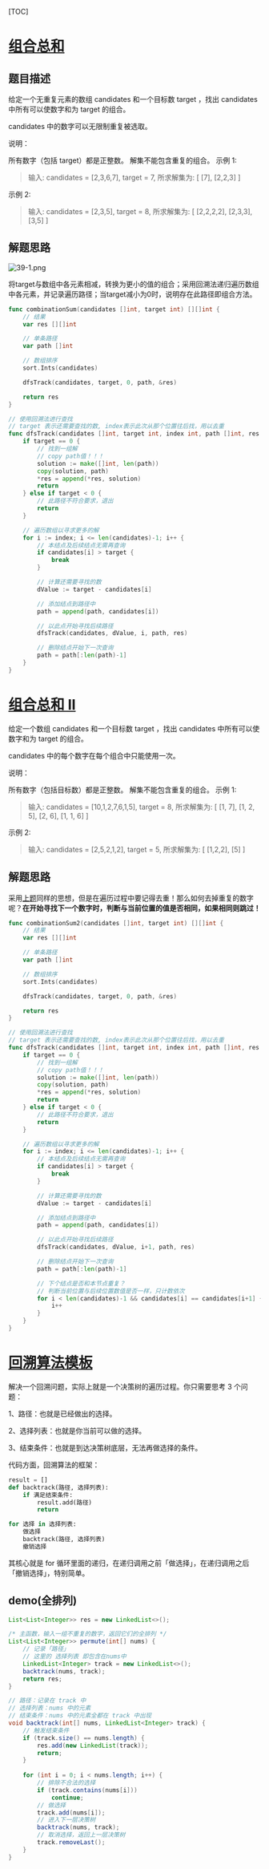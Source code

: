 [TOC]

# [组合总和](https://leetcode-cn.com/problems/combination-sum/)

## 题目描述

给定一个无重复元素的数组 candidates 和一个目标数 target ，找出 candidates 中所有可以使数字和为 target 的组合。

candidates 中的数字可以无限制重复被选取。

说明：

所有数字（包括 target）都是正整数。
解集不能包含重复的组合。 
示例 1:

>  输入: candidates = [2,3,6,7], target = 7,
> 所求解集为:
> [
>   [7],
>   [2,2,3]
> ]

示例 2:

> 输入: candidates = [2,3,5], target = 8,
所求解集为:
[
  [2,2,2,2],
  [2,3,3],
  [3,5]
]

## 解题思路

![39-1.png](https://pic.leetcode-cn.com/fe32ae9cee9ec8e2545d038d80a8da70d809eed01c153c6f0076801baab5010d-39-1.png)

将target与数组中各元素相减，转换为更小的值的组合；采用回溯法递归遍历数组中各元素，并记录遍历路径；当target减小为0时，说明存在此路径即组合方法。

```go
func combinationSum(candidates []int, target int) [][]int {
    // 结果
    var res [][]int

    // 单条路径
    var path []int

    // 数组排序
    sort.Ints(candidates)

    dfsTrack(candidates, target, 0, path, &res)

    return res
}

// 使用回溯法进行查找
// target 表示还需要查找的数, index表示此次从那个位置往后找，用以去重
func dfsTrack(candidates []int, target int, index int, path []int, res *[][]int) {
    if target == 0 {
        // 找到一组解
        // copy path值！！！
        solution := make([]int, len(path))
        copy(solution, path)
        *res = append(*res, solution)
        return
    } else if target < 0 {
        // 此路径不符合要求，退出
        return
    }

    // 遍历数组以寻求更多的解
    for i := index; i <= len(candidates)-1; i++ {
        // 本结点及后续结点无需再查询
        if candidates[i] > target {
            break
        }

        // 计算还需要寻找的数
        dValue := target - candidates[i]

        // 添加结点到路径中
        path = append(path, candidates[i])

        // 以此点开始寻找后续路径
        dfsTrack(candidates, dValue, i, path, res)

        // 删除结点开始下一次查询
        path = path[:len(path)-1]
    }
}
```

# [组合总和 II](https://leetcode-cn.com/problems/combination-sum-ii/)

给定一个数组 candidates 和一个目标数 target ，找出 candidates 中所有可以使数字和为 target 的组合。

candidates 中的每个数字在每个组合中只能使用一次。

说明：

所有数字（包括目标数）都是正整数。
解集不能包含重复的组合。 
示例 1:

> 输入: candidates = [10,1,2,7,6,1,5], target = 8,
> 所求解集为:
> [
>   [1, 7],
>   [1, 2, 5],
>   [2, 6],
>   [1, 1, 6]
> ]

示例 2:

> 输入: candidates = [2,5,2,1,2], target = 5,
> 所求解集为:
> [
>   [1,2,2],
>   [5]
> ]

## 解题思路

采用[上题](#组合总和)同样的思想，但是在遍历过程中要记得去重！那么如何去掉重复的数字呢？**在开始寻找下一个数字时，判断与当前位置的值是否相同，如果相同则跳过！**

```go
func combinationSum2(candidates []int, target int) [][]int {
    // 结果
    var res [][]int

    // 单条路径
    var path []int

    // 数组排序
    sort.Ints(candidates)

    dfsTrack(candidates, target, 0, path, &res)

    return res
}

// 使用回溯法进行查找
// target 表示还需要查找的数, index表示此次从那个位置往后找，用以去重
func dfsTrack(candidates []int, target int, index int, path []int, res *[][]int) {
    if target == 0 {
        // 找到一组解
        // copy path值！！！
        solution := make([]int, len(path))
        copy(solution, path)
        *res = append(*res, solution)
        return
    } else if target < 0 {
        // 此路径不符合要求，退出
        return
    }

    // 遍历数组以寻求更多的解
    for i := index; i <= len(candidates)-1; i++ {
        // 本结点及后续结点无需再查询
        if candidates[i] > target {
            break
        }

        // 计算还需要寻找的数
        dValue := target - candidates[i]

        // 添加结点到路径中
        path = append(path, candidates[i])

        // 以此点开始寻找后续路径
        dfsTrack(candidates, dValue, i+1, path, res)

        // 删除结点开始下一次查询
        path = path[:len(path)-1]

        // 下个结点是否和本节点重复？
        // 判断当前位置与后续位置数值是否一样，只计数依次
        for i < len(candidates)-1 && candidates[i] == candidates[i+1] {
            i++
        }
    }
}
```



# [回溯算法模板](https://leetcode-cn.com/problems/combination-sum/solution/hui-su-suan-fa-tao-mo-ban-ji-ke-by-jeromememory/)

解决一个回溯问题，实际上就是一个决策树的遍历过程。你只需要思考 3 个问题：

1、路径：也就是已经做出的选择。

2、选择列表：也就是你当前可以做的选择。

3、结束条件：也就是到达决策树底层，无法再做选择的条件。

代码方面，回溯算法的框架：

```python
result = []
def backtrack(路径, 选择列表):
    if 满足结束条件:
        result.add(路径)
        return

for 选择 in 选择列表:
    做选择
    backtrack(路径, 选择列表)
    撤销选择
```

其核心就是 for 循环里面的递归，在递归调用之前「做选择」，在递归调用之后「撤销选择」，特别简单。

## demo(全排列)

```java
List<List<Integer>> res = new LinkedList<>();

/* 主函数，输入一组不重复的数字，返回它们的全排列 */
List<List<Integer>> permute(int[] nums) {
    // 记录「路径」
    // 这里的 选择列表 即包含在nums中
    LinkedList<Integer> track = new LinkedList<>();
    backtrack(nums, track);
    return res;
}

// 路径：记录在 track 中
// 选择列表：nums 中的元素
// 结束条件：nums 中的元素全都在 track 中出现
void backtrack(int[] nums, LinkedList<Integer> track) {
    // 触发结束条件
    if (track.size() == nums.length) {
        res.add(new LinkedList(track));
        return;
    }
    
    for (int i = 0; i < nums.length; i++) {
        // 排除不合法的选择
        if (track.contains(nums[i]))
            continue;
        // 做选择
        track.add(nums[i]);
        // 进入下一层决策树
        backtrack(nums, track);
        // 取消选择，返回上一层决策树
        track.removeLast();
    }
}
```

